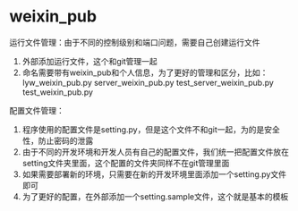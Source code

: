 weixin_pub
==========
运行文件管理：由于不同的控制级别和端口问题，需要自己创建运行文件
1. 外部添加运行文件，这个和git管理一起
2. 命名需要带有weixin_pub和个人信息，为了更好的管理和区分，比如：
lyw_weixin_pub.py
server_weixin_pub.py
test_server_weixin_pub.py
test_weixin_pub.py


配置文件管理：
1. 程序使用的配置文件是setting.py，但是这个文件不和git一起，为的是安全性，防止密码的泄露
2. 由于不同的开发环境和开发人员有自己的配置文件，我们统一把配置文件放在setting文件夹里面，这个配置的文件夹同样不在git管理里面
3. 如果需要部署新的环境，只需要在新的开发环境里面添加一个setting.py文件即可
4. 为了更好的配置，在外部添加一个setting.sample文件，这个就是基本的模板